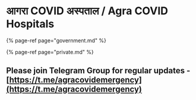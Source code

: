 # आगरा COVID अस्पताल / Agra COVID Hospitals

{% page-ref page="government.md" %}

{% page-ref page="private.md" %}

## Please join Telegram Group for regular updates - [https://t.me/agracovidemergency](https://t.me/agracovidemergency)

